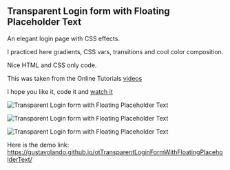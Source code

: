 ## Transparent Login form with Floating Placeholder Text

An elegant login page with CSS effects.

I practiced here gradients, CSS vars, transitions and cool color composition.

Nice HTML and CSS only code.

This was taken from the Online Tutorials [videos](https://www.youtube.com/watch?v=UJvL4i6UPbY)

I hope you like it, code it and [watch it](https://gustavolando.github.io/otTransparentLoginFormWithFloatingPlaceholderText/)

![Transparent Login form with Floating Placeholder Text](https://gustavolando.github.io/otTransparentLoginFormWithFloatingPlaceholderText/Transparent%20Login%20form%20with%20Floating%20Placeholder%20Text%201.png)

![Transparent Login form with Floating Placeholder Text](https://gustavolando.github.io/otTransparentLoginFormWithFloatingPlaceholderText/Transparent%20Login%20form%20with%20Floating%20Placeholder%20Text%202.png)

![Transparent Login form with Floating Placeholder Text](https://gustavolando.github.io/otTransparentLoginFormWithFloatingPlaceholderText/Transparent%20Login%20form%20with%20Floating%20Placeholder%20Text%203.png)

Here is the demo link:  https://gustavolando.github.io/otTransparentLoginFormWithFloatingPlaceholderText/
